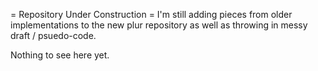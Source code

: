 = Repository Under Construction =
I'm still adding pieces from older implementations to the new plur repository as well as throwing in messy draft / psuedo-code.

Nothing to see here yet.
